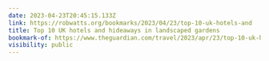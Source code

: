 ```yaml
---
date: 2023-04-23T20:45:15.133Z
link: https://robwatts.org/bookmarks/2023/04/23/top-10-uk-hotels-and
title: Top 10 UK hotels and hideaways in landscaped gardens
bookmark-of: https://www.theguardian.com/travel/2023/apr/23/top-10-uk-hotels-and-hideaways-in-landscaped-gardens
visibility: public
---
```


